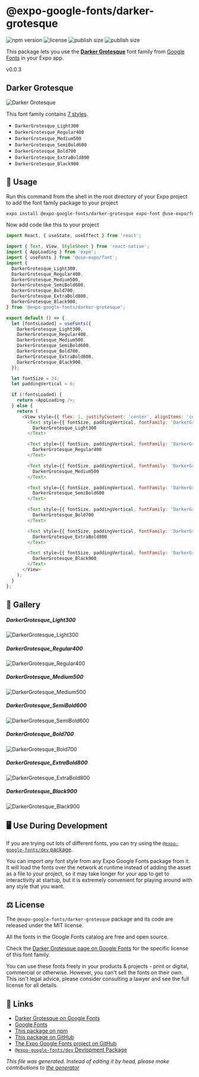 # @expo-google-fonts/darker-grotesque

![npm version](https://flat.badgen.net/npm/v/@expo-google-fonts/darker-grotesque)
![license](https://flat.badgen.net/github/license/expo/google-fonts)
![publish size](https://flat.badgen.net/packagephobia/install/@expo-google-fonts/darker-grotesque)
![publish size](https://flat.badgen.net/packagephobia/publish/@expo-google-fonts/darker-grotesque)

This package lets you use the [**Darker Grotesque**](https://fonts.google.com/specimen/Darker+Grotesque) font family from [Google Fonts](https://fonts.google.com/) in your Expo app.

v0.0.3

## Darker Grotesque

![Darker Grotesque](./font-family.png)

This font family contains [7 styles](#gallery).

- `DarkerGrotesque_Light300`
- `DarkerGrotesque_Regular400`
- `DarkerGrotesque_Medium500`
- `DarkerGrotesque_SemiBold600`
- `DarkerGrotesque_Bold700`
- `DarkerGrotesque_ExtraBold800`
- `DarkerGrotesque_Black900`

## 🔡 Usage

Run this command from the shell in the root directory of your Expo project to add the font family package to your project
```sh
expo install @expo-google-fonts/darker-grotesque expo-font @use-expo/font
```

Now add code like this to your project
```js
import React, { useState, useEffect } from 'react';

import { Text, View, StyleSheet } from 'react-native';
import { AppLoading } from 'expo';
import { useFonts } from '@use-expo/font';
import {
  DarkerGrotesque_Light300,
  DarkerGrotesque_Regular400,
  DarkerGrotesque_Medium500,
  DarkerGrotesque_SemiBold600,
  DarkerGrotesque_Bold700,
  DarkerGrotesque_ExtraBold800,
  DarkerGrotesque_Black900,
} from '@expo-google-fonts/darker-grotesque';

export default () => {
  let [fontsLoaded] = useFonts({
    DarkerGrotesque_Light300,
    DarkerGrotesque_Regular400,
    DarkerGrotesque_Medium500,
    DarkerGrotesque_SemiBold600,
    DarkerGrotesque_Bold700,
    DarkerGrotesque_ExtraBold800,
    DarkerGrotesque_Black900,
  });

  let fontSize = 24;
  let paddingVertical = 6;

  if (!fontsLoaded) {
    return <AppLoading />;
  } else {
    return (
      <View style={{ flex: 1, justifyContent: 'center', alignItems: 'center' }}>
        <Text style={{ fontSize, paddingVertical, fontFamily: 'DarkerGrotesque_Light300' }}>
          DarkerGrotesque_Light300
        </Text>

        <Text style={{ fontSize, paddingVertical, fontFamily: 'DarkerGrotesque_Regular400' }}>
          DarkerGrotesque_Regular400
        </Text>

        <Text style={{ fontSize, paddingVertical, fontFamily: 'DarkerGrotesque_Medium500' }}>
          DarkerGrotesque_Medium500
        </Text>

        <Text style={{ fontSize, paddingVertical, fontFamily: 'DarkerGrotesque_SemiBold600' }}>
          DarkerGrotesque_SemiBold600
        </Text>

        <Text style={{ fontSize, paddingVertical, fontFamily: 'DarkerGrotesque_Bold700' }}>
          DarkerGrotesque_Bold700
        </Text>

        <Text style={{ fontSize, paddingVertical, fontFamily: 'DarkerGrotesque_ExtraBold800' }}>
          DarkerGrotesque_ExtraBold800
        </Text>

        <Text style={{ fontSize, paddingVertical, fontFamily: 'DarkerGrotesque_Black900' }}>
          DarkerGrotesque_Black900
        </Text>
      </View>
    );
  }
};

```

## 📖 Gallery

##### DarkerGrotesque_Light300
![DarkerGrotesque_Light300](./f789e82ef267fb0b5f0798267ba5e3340b661840b52e1de87f7830b7d87a180e.ttf.png)

##### DarkerGrotesque_Regular400
![DarkerGrotesque_Regular400](./60303e0b600c0176b00422a680228f744d38795fbd8d35344f494b02400628c1.ttf.png)

##### DarkerGrotesque_Medium500
![DarkerGrotesque_Medium500](./a6e1eb6614b97b3298d1d253f5ed4399556da5b06bb191596cebfc813bdd3505.ttf.png)

##### DarkerGrotesque_SemiBold600
![DarkerGrotesque_SemiBold600](./3e516ad3d1d4cec56249227f367cba1e2830faa7cedbcf49abca81e7c202b434.ttf.png)

##### DarkerGrotesque_Bold700
![DarkerGrotesque_Bold700](./b56136288e57809ada8707a74f6756261c3763b3a2686398738c1fd25f157d9c.ttf.png)

##### DarkerGrotesque_ExtraBold800
![DarkerGrotesque_ExtraBold800](./cf5f4f44b908aeed8723415a103b1ad9c5550388d2c8e139adab630a61a74712.ttf.png)

##### DarkerGrotesque_Black900
![DarkerGrotesque_Black900](./eae6b24bfd325c090ef4a304519707f58942487ea7e118bfe036175f8c4690aa.ttf.png)


## 🖥️ Use During Development

If you are trying out lots of different fonts, you can try using the [`@expo-google-fonts/dev` package](https://github.com/expo/google-fonts/tree/master/font-packages/dev#readme).

You can import *any* font style from any Expo Google Fonts package from it. It will load the fonts
over the network at runtime instead of adding the asset as a file to your project, so it may take longer
for your app to get to interactivity at startup, but it is extremely convenient
for playing around with any style that you want.

## ⚖️ License

The `@expo-google-fonts/darker-grotesque` package and its code are released under the MIT license.

All the fonts in the Google Fonts catalog are free and open source.

Check the [Darker Grotesque page on Google Fonts](https://fonts.google.com/specimen/Darker+Grotesque) for the specific license of this font family.

You can use these fonts freely in your products & projects - print or digital, commercial or otherwise. However, you can't sell the fonts on their own. This isn't legal advice, please consider consulting a lawyer and see the full license for all details.

## 🔗 Links

- [Darker Grotesque on Google Fonts](https://fonts.google.com/specimen/Darker+Grotesque)
- [Google Fonts](https://fonts.google.com/)
- [This package on npm](https://www.npmjs.com/package/@expo-google-fonts/darker-grotesque)
- [This package on GitHub](https://github.com/expo/google-fonts/tree/master/font-packages/darker-grotesque)
- [The Expo Google Fonts project on GitHub](https://github.com/expo/google-fonts)
- [`@expo-google-fonts/dev` Devlopment Package](https://github.com/expo/google-fonts/tree/master/font-packages/dev)


*This file was generated. Instead of editing it by head, please make contributions to [the generator](https://github.com/expo/google-fonts/tree/master/packages/generator)*
